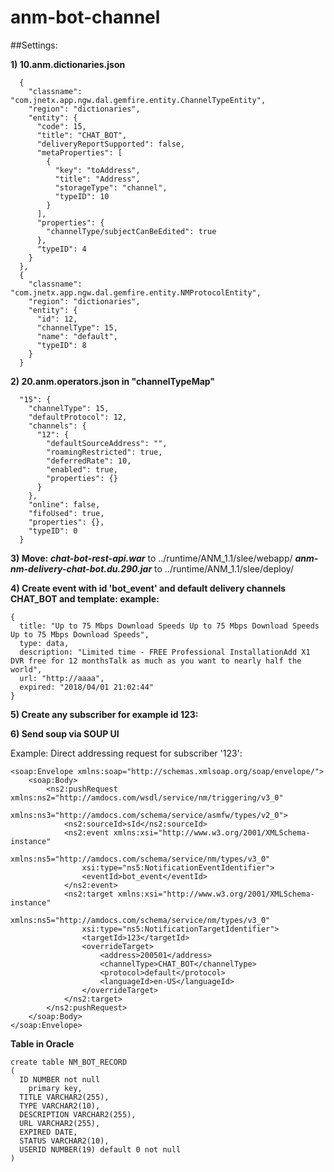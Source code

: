 # anm-bot-channel

##Settings:

**1) 10.anm.dictionaries.json**
```
  {
    "classname": "com.jnetx.app.ngw.dal.gemfire.entity.ChannelTypeEntity",
    "region": "dictionaries",
    "entity": {
      "code": 15,
      "title": "CHAT_BOT",
      "deliveryReportSupported": false,
      "metaProperties": [
        {
          "key": "toAddress",
          "title": "Address",
          "storageType": "channel",
          "typeID": 10
        }
      ],
      "properties": {
        "channelType/subjectCanBeEdited": true
      },
      "typeID": 4
    }
  },
  {
    "classname": "com.jnetx.app.ngw.dal.gemfire.entity.NMProtocolEntity",
    "region": "dictionaries",
    "entity": {
      "id": 12,
      "channelType": 15,
      "name": "default",
      "typeID": 8
    }
  }
```

**2) 20.anm.operators.json in "channelTypeMap"**
```
  "15": {
    "channelType": 15,
    "defaultProtocol": 12,
    "channels": {
      "12": {
        "defaultSourceAddress": "",
        "roamingRestricted": true,
        "deferredRate": 10,
        "enabled": true,
        "properties": {}
      }
    },
    "online": false,
    "fifoUsed": true,
    "properties": {},
    "typeID": 0
  }
```
**3) Move:** 
      **_chat-bot-rest-api.war_** to ../runtime/ANM_1.1/slee/webapp/
      **_anm-nm-delivery-chat-bot.du.290.jar_**  to ../runtime/ANM_1.1/slee/deploy/

**4) Create event with id 'bot_event' and default delivery channels CHAT_BOT and template:
example:** 
```
{
  title: "Up to 75 Mbps Download Speeds Up to 75 Mbps Download Speeds Up to 75 Mbps Download Speeds",
  type: data,
  description: "Limited time - FREE Professional InstallationAdd X1 DVR free for 12 monthsTalk as much as you want to nearly half the world",
  url: "http://aaaa",
  expired: "2018/04/01 21:02:44"
}
```

**5) Create any subscriber for example id 123:**


**6) Send soup via SOUP UI**

Example: Direct addressing request for subscriber '123':
```
<soap:Envelope xmlns:soap="http://schemas.xmlsoap.org/soap/envelope/">
    <soap:Body>
        <ns2:pushRequest xmlns:ns2="http://amdocs.com/wsdl/service/nm/triggering/v3_0"
            xmlns:ns3="http://amdocs.com/schema/service/asmfw/types/v2_0">
            <ns2:sourceId>sId</ns2:sourceId>
            <ns2:event xmlns:xsi="http://www.w3.org/2001/XMLSchema-instance"
                xmlns:ns5="http://amdocs.com/schema/service/nm/types/v3_0"
                xsi:type="ns5:NotificationEventIdentifier">
                <eventId>bot_event</eventId>
            </ns2:event>
            <ns2:target xmlns:xsi="http://www.w3.org/2001/XMLSchema-instance"
                xmlns:ns5="http://amdocs.com/schema/service/nm/types/v3_0"
                xsi:type="ns5:NotificationTargetIdentifier">
                <targetId>123</targetId>
                <overrideTarget>
                    <address>200501</address>
                    <channelType>CHAT_BOT</channelType>
                    <protocol>default</protocol>
                    <languageId>en-US</languageId>
                </overrideTarget>
            </ns2:target>
        </ns2:pushRequest>
    </soap:Body>
</soap:Envelope>
```

**Table in Oracle**
```
create table NM_BOT_RECORD
(
  ID NUMBER not null
    primary key,
  TITLE VARCHAR2(255),
  TYPE VARCHAR2(10),
  DESCRIPTION VARCHAR2(255),
  URL VARCHAR2(255),
  EXPIRED DATE,
  STATUS VARCHAR2(10),
  USERID NUMBER(19) default 0 not null
)
```
